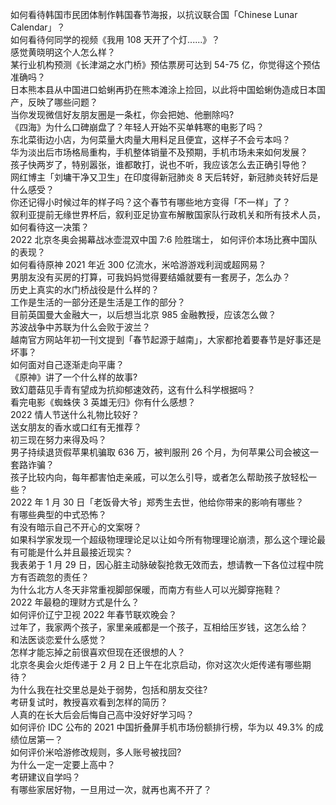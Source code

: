 如何看待韩国市民团体制作韩国春节海报，以抗议联合国「Chinese Lunar Calendar」？  
如何看待何同学的视频《我用 108 天开了个灯......》？  
感觉黄晓明这个人怎么样？  
某行业机构预测《长津湖之水门桥》预估票房可达到 54-75 亿，你觉得这个预估准确吗？  
日本熊本县从中国进口蛤蜊再扔在熊本滩涂上捡回，以此将中国蛤蜊伪造成日本国产，反映了哪些问题？  
当你发现微信好友朋友圈是一条杠，你会把她、他删除吗?  
《四海》为什么口碑崩盘了？年轻人开始不买单韩寒的电影了吗？  
东北菜街边小店，为何菜量大肉量大用料足且便宜，这样子不会亏本吗？  
华为淡出后市场格局重构，手机整体销量不及预期，手机市场未来如何发展？  
孩子快两岁了，特别嚣张，谁都敢打，说也不听，我应该怎么去正确引导他？  
网红博主「刘墉干净又卫生」在印度得新冠肺炎 8 天后转好，新冠肺炎转好后是什么感受？  
你还记得小时候过年的样子吗？这个春节有哪些地方变得「不一样」了？  
叙利亚提前无缘世界杯后，叙利亚足协宣布解散国家队行政机关和所有技术人员，如何看待这一决策？  
2022 北京冬奥会揭幕战冰壶混双中国 7:6 险胜瑞士， 如何评价本场比赛中国队的表现？  
如何看待原神 2021 年近 300 亿流水，米哈游游戏利润或超网易？  
男朋友没有买房的打算，可我妈妈觉得要结婚就要有一套房子，怎么办？  
历史上真实的水门桥战役是什么样的？  
工作是生活的一部分还是生活是工作的部分？  
目前英国曼大金融大一，以后想当北京 985 金融教授，应该怎么做？  
苏波战争中苏联为什么会败于波兰？  
越南官方网站年初一刊文提到「春节起源于越南」，大家都抢着要春节是好事还是坏事？  
如何面对自己逐渐走向平庸？  
《原神》讲了一个什么样的故事?  
致幻蘑菇见手青有望成为抗抑郁速效药，这有什么科学根据吗？  
看完电影《蜘蛛侠 3 英雄无归》你有什么感想？  
2022 情人节送什么礼物比较好？  
送女朋友的香水或口红有无推荐？  
初三现在努力来得及吗？  
男子持续退货假苹果机骗取 636 万，被判服刑 26 个月，为何苹果公司会被这一套路诈骗？  
孩子比较内向，每年都害怕走亲戚，可以怎么引导，或者怎么帮助孩子放轻松一些？  
2022 年 1 月 30 日「老饭骨大爷」郑秀生去世，他给你带来的影响有哪些？  
有哪些典型的中式恐怖？  
有没有暗示自己不开心的文案呀？  
如果科学家发现一个超级物理理论足以让如今所有物理理论崩溃，那么这个理论最有可能是什么并且最接近现实？  
我表弟于 1 月 29 日，因心脏主动脉破裂抢救无效而去，想请教一下各位过程中院方有否疏忽的责任？  
为什么北方人冬天非常重视脚部保暖，而南方有些人可以光脚穿拖鞋？  
2022 年最稳的理财方式是什么？  
如何评价辽宁卫视 2022 年春节联欢晚会？  
过年了，我家两个孩子，家里亲戚都是一个孩子，互相给压岁钱，这怎么给？  
和法医谈恋爱什么感觉？  
怎样才能忘掉之前很喜欢但现在还很想的人？  
北京冬奥会火炬传递于 2 月 2 日上午在北京启动，你对这次火炬传递有哪些期待？  
为什么我在社交里总是处于弱势，包括和朋友交往?  
考研复试时，教授喜欢看到怎样的简历？  
人真的在长大后会后悔自己高中没好好学习吗？  
如何评价 IDC 公布的 2021 中国折叠屏手机市场份额排行榜，华为以 49.3% 的成绩位居第一？  
如何评价米哈游修改规则，多人账号被找回?  
为什么一定一定要上高中？  
考研建议自学吗？  
有哪些家居好物，一旦用过一次，就再也离不开了？  
